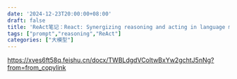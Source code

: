 ```yaml
---
date: '2024-12-23T20:00:00+08:00'
draft: false
title: 'ReAct笔记：React: Synergizing reasoning and acting in language models'
tags: ["prompt","reasoning","ReAct"]
categories: ["大模型"]
---
```


https://xves6ft58q.feishu.cn/docx/TWBLdgdVColtwBxYw2gchtJ5nNg?from=from_copylink
